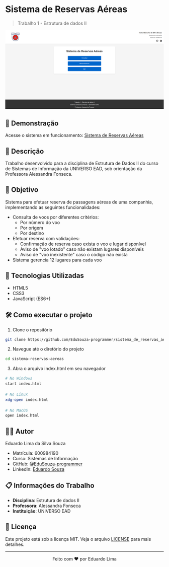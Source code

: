 # Sistema de Reservas Aéreas
> Trabalho 1 - Estrutura de dados II

![Preview do Sistema](./preview.png)

## 🔗 Demonstração
Acesse o sistema em funcionamento: [Sistema de Reservas Aéreas](https://edusouza-programmer.github.io/sistema_de_reservas_aereas-AF-UniversoEAD/)

## 📝 Descrição
Trabalho desenvolvido para a disciplina de Estrutura de Dados II do curso de Sistemas de Informação da UNIVERSO EAD, sob orientação da Professora Alessandra Fonseca.

## 🎯 Objetivo
Sistema para efetuar reserva de passagens aéreas de uma companhia, implementando as seguintes funcionalidades:

- Consulta de voos por diferentes critérios:
  - Por número do voo
  - Por origem
  - Por destino
- Efetuar reserva com validações:
  - Confirmação de reserva caso exista o voo e lugar disponível
  - Aviso de "voo lotado" caso não existam lugares disponíveis
  - Aviso de "voo inexistente" caso o código não exista
- Sistema gerencia 12 lugares para cada voo

## 🚀 Tecnologias Utilizadas
- HTML5
- CSS3
- JavaScript (ES6+)

## 🛠️ Como executar o projeto

1. Clone o repositório
```bash
git clone https://github.com/EduSouza-programmer/sistema_de_reservas_aereas-AF-UniversoEAD.git
```

2. Navegue até o diretório do projeto
```bash
cd sistema-reservas-aereas
```

3. Abra o arquivo index.html em seu navegador
```bash
# No Windows
start index.html

# No Linux
xdg-open index.html

# No MacOS
open index.html
```

## 👨‍💻 Autor
Eduardo Lima da Silva Souza
- Matrícula: 600984190
- Curso: Sistemas de Informação
- GitHub: [@EduSouza-programmer](https://github.com/EduSouza-programmer)
- LinkedIn: [Eduardo Souza](https://www.linkedin.com/in/eduardosouzaprogrammer/)

## 📋 Informações do Trabalho
- **Disciplina**: Estrutura de dados II
- **Professora**: Alessandra Fonseca
- **Instituição**: UNIVERSO EAD

## 📄 Licença
Este projeto está sob a licença MIT. Veja o arquivo [LICENSE](./LICENSE) para mais detalhes.

---

<div align="center">
 Feito com ❤️ por Eduardo Lima
</div>